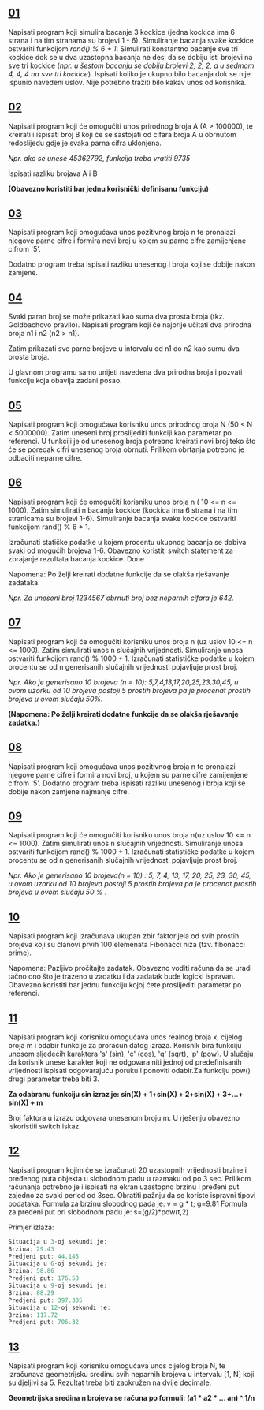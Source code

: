 ## [**01**](01.cpp)

Napisati program koji simulira bacanje 3 kockice (jedna kockica ima 6 strana i na tim stranama su brojevi 1 - 6). Simuliranje bacanja svake kockice ostvariti funkcijom *rand() % 6 + 1*. Simulirati konstantno bacanje sve tri kockice dok se u dva uzastopna bacanja ne desi da se dobiju isti brojevi na sve tri kockice (<i>npr. u šestom bacanju se dobiju brojevi 2, 2, 2, a u sedmom 4, 4, 4 na sve tri kockice</i>). Ispisati koliko je ukupno bilo bacanja dok se nije ispunio navedeni uslov. Nije potrebno tražiti bilo kakav unos od  korisnika.

## [**02**](02.cpp)

Napisati program koji će omogućiti unos prirodnog broja A (A > 100000), te kreirati i ispisati broj B koji će se sastojati od cifara broja A u obrnutom redoslijedu gdje je svaka parna cifra uklonjena.

<i>Npr. ako se unese 45362792, funkcija treba vratiti 9735</i>

Ispisati razliku brojava A i B

**(Obavezno koristiti bar jednu korisnički definisanu funkciju)**

## [**03**](03.cpp)

Napisati program koji omogućava unos pozitivnog broja n te pronalazi njegove parne cifre i formira novi broj u kojem su parne cifre zamijenjene cifrom '5'.

Dodatno program treba ispisati razliku unesenog i broja koji se dobije nakon zamjene.

## [**04**](04.cpp)
 Svaki paran broj se može prikazati kao suma dva prosta broja (tkz. Goldbachovo pravilo).
Napisati program koji će najprije učitati dva prirodna broja n1 i n2 (n2 > n1).

Zatim prikazati sve parne brojeve u intervalu od n1 do n2 kao sumu dva prosta broja.

U glavnom programu samo unijeti navedena dva prirodna broja i pozvati funkciju koja
obavlja zadani posao.

## [**05**](05.cpp)
 Napisati program koji omogućava korisniku unos prirodnog broja N (50 < N < 5000000). 
Zatim uneseni broj proslijediti funkciji kao parametar po referenci.
U funkciji je od unesenog broja potrebno kreirati novi broj teko što će se poredak cifri unesenog broja obrnuti.
Prilikom obrtanja potrebno je odbaciti neparne cifre.

## [**06**](06.cpp)
Napisati program koji će omogućiti korisniku unos broja n ( 10 <= n <= 1000).
Zatim simulirati n bacanja kockice (kockica ima 6 strana i na tim stranicama su brojevi 1-6).
Simuliranje bacanja svake kockice ostvariti funkcijom rand() % 6 + 1.

Izračunati statičke podatke u kojem procentu ukupnog bacanja se dobiva svaki od mogućih brojeva 1-6. Obavezno koristiti switch statement za zbrajanje rezultata bacanja kockice.
Done

Napomena: Po želji kreirati dodatne funkcije da se olakša rješavanje zadataka.

<i>Npr. Za uneseni broj 1234567 obrnuti broj bez neparnih cifara je 642.</i>


## [**07**](07.cpp)

Napisati program koji će omogućiti korisniku unos broja n (uz uslov  10 <= n <= 1000). Zatim simulirati unos n slučajnih vrijednosti.  Simuliranje unosa ostvariti funkcijom rand() % 1000 + 1. Izračunati  statističke podatke u kojem procentu se od n generisanih slučajnih  vrijednosti pojavljuje prost broj.

<i>Npr. Ako je generisano 10 brojeva (n = 10):  5,7,4,13,17,20,25,23,30,45, u ovom uzorku od 10 brojeva postoji 5  prostih brojeva pa je procenat prostih brojeva u ovom slučaju 50%.</i>

**(Napomena: Po želji kreirati dodatne funkcije da se olakša rješavanje zadatka.)**

## [**08**](08.cpp)

Napisati program koji omogućava unos pozitivnog broja n te pronalazi njegove parne cifre i formira novi broj, u kojem su parne cifre zamijenjene cifrom '5'.
Dodatno program treba ispisati razliku unesenog i broja koji se dobije nakon zamjene najmanje cifre.

## [**09**](09.cpp)
Napisati program koji će omogućiti korisniku unos broja n(uz uslov 10 <= n <= 1000).
Zatim simulirati unos n slučajnih vrijednosti. 
Simuliranje unosa ostvariti funkcijom rand() % 1000 + 1. 
Izračunati statističke podatke u kojem procentu se od n generisanih slučajnih vrijednosti pojavljuje prost broj.

<i>Npr. Ako je generisano 10 brojeva(n = 10) : 5, 7, 4, 13, 17, 20, 25, 23, 30, 45, u ovom uzorku od 10 brojeva postoji 5 prostih brojeva pa je procenat prostih brojeva u ovom slučaju 50 % .</i>

## [**10**](10.cpp)
Napisati program koji izračunava ukupan zbir faktorijela od svih prostih brojeva koji su članovi prvih 100 elemenata Fibonacci niza (tzv. fibonacci prime). 

Napomena: Pazljivo pročitajte zadatak.
Obavezno voditi računa da se uradi tačno ono što je trazeno u zadatku i da zadatak bude logicki ispravan. 
Obavezno koristiti bar jednu funkciju kojoj ćete proslijediti parametar po referenci.

## [**11**](11.cpp)
Napisati program koji korisniku omogućava unos realnog broja x, cijelog broja m i odabir funkcije za proračun datog izraza.
Korisnik bira funkciju unosom sljedećih karaktera 's' (sin), 'c' (cos), 'q' (sqrt), 'p' (pow). U slučaju da korisnik unese karakter koji ne odgovara niti jednoj od predefinisanih 
vrijednosti ispisati odgovarajuću poruku i ponoviti odabir.Za funkciju pow() drugi parametar treba biti 3.

**Za odabranu funkciju sin izraz je: sin(X) + 1+sin(X) + 2+sin(X) + 3+...+ sin(X) + m**

Broj faktora u izrazu odgovara unesenom broju m. U rješenju obavezno iskoristiti switch iskaz.

## [**12**](12.cpp)
Napisati program kojim će se izračunati 20 uzastopnih vrijednosti brzine i pređenog puta objekta u slobodnom padu u razmaku od po 3 sec.
Prilikom računanja potrebno je i ispisati na ekran uzastopno brzinu i pređeni put zajedno za svaki period od 3sec.
Obratiti pažnju da se koriste ispravni tipovi podataka. Formula za brzinu slobodnog pada je: v = g * t; g=9.81
Formula za pređeni put pri slobodnom padu je: s=(g/2)*pow(t,2)

Primjer izlaza:
```c++
Situacija u 3-oj sekundi je:
Brzina: 29.43
Predjeni put: 44.145
Situacija u 6-oj sekundi je:
Brzina: 58.86
Predjeni put: 176.58
Situacija u 9-oj sekundi je:
Brzina: 88.29
Predjeni put: 397.305
Situacija u 12-oj sekundi je:
Brzina: 117.72
Predjeni put: 706.32
```
## [**13**](13.cpp)
Napisati program koji korisniku omogućava unos cijelog broja N, te izračunava geometrijsku sredinu svih neparnih brojeva u intervalu [1, N] koji su djeljivi sa 5. 
Rezultat treba biti zaokružen na dvije decimale.

**Geometrijska sredina n brojeva se računa po formuli: (a1 * a2 * ... an) ^ 1/n**